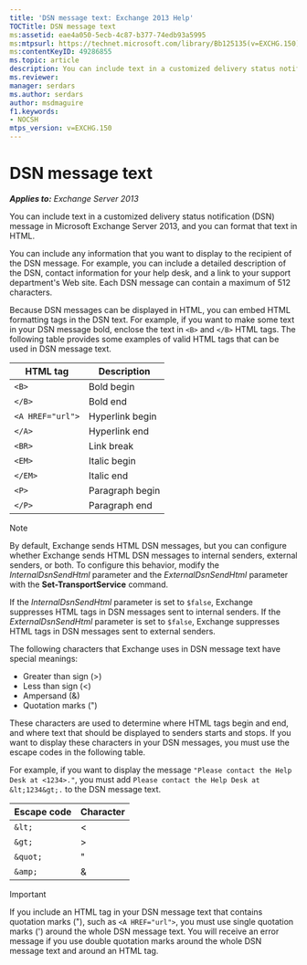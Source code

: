 ```yaml
---
title: 'DSN message text: Exchange 2013 Help'
TOCTitle: DSN message text
ms:assetid: eae4a050-5ecb-4c87-b377-74edb93a5995
ms:mtpsurl: https://technet.microsoft.com/library/Bb125135(v=EXCHG.150)
ms:contentKeyID: 49286855
ms.topic: article
description: You can include text in a customized delivery status notification (DSN) message in Microsoft Exchange Server 2013.
ms.reviewer: 
manager: serdars
ms.author: serdars
author: msdmaguire
f1.keywords:
- NOCSH
mtps_version: v=EXCHG.150
---
```


# DSN message text

_**Applies to:** Exchange Server 2013_

You can include text in a customized delivery status notification (DSN) message in Microsoft Exchange Server 2013, and you can format that text in HTML.

You can include any information that you want to display to the recipient of the DSN message. For example, you can include a detailed description of the DSN, contact information for your help desk, and a link to your support department's Web site. Each DSN message can contain a maximum of 512 characters.

Because DSN messages can be displayed in HTML, you can embed HTML formatting tags in the DSN text. For example, if you want to make some text in your DSN message bold, enclose the text in `<B>` and `</B>` HTML tags. The following table provides some examples of valid HTML tags that can be used in DSN message text.

|HTML tag|Description|
|---|---|
|`<B>`|Bold begin|
|`</B>`|Bold end|
|`<A HREF="url">`|Hyperlink begin|
|`</A>`|Hyperlink end|
|`<BR>`|Link break|
|`<EM>`|Italic begin|
|`</EM>`|Italic end|
|`<P>`|Paragraph begin|
|`</P>`|Paragraph end|

> [!NOTE]
> By default, Exchange sends HTML DSN messages, but you can configure whether Exchange sends HTML DSN messages to internal senders, external senders, or both. To configure this behavior, modify the _InternalDsnSendHtml_ parameter and the _ExternalDsnSendHtml_ parameter with the **Set-TransportService** command.
>
> If the _InternalDsnSendHtml_ parameter is set to `$false`, Exchange suppresses HTML tags in DSN messages sent to internal senders. If the _ExternalDsnSendHtml_ parameter is set to `$false`, Exchange suppresses HTML tags in DSN messages sent to external senders.

The following characters that Exchange uses in DSN message text have special meanings:

- Greater than sign (\>)
- Less than sign (\<)
- Ampersand (&)
- Quotation marks (")

These characters are used to determine where HTML tags begin and end, and where text that should be displayed to senders starts and stops. If you want to display these characters in your DSN messages, you must use the escape codes in the following table.

For example, if you want to display the message `"Please contact the Help Desk at <1234>."`, you must add `Please contact the Help Desk at &lt;1234&gt;.` to the DSN message text.

|Escape code|Character|
|---|---|
|`&lt;`|\<|
|`&gt;`|\>|
|`&quot;`|"|
|`&amp;`|&|

> [!IMPORTANT]
> If you include an HTML tag in your DSN message text that contains quotation marks ("), such as `<A HREF="url">`, you must use single quotation marks (') around the whole DSN message text. You will receive an error message if you use double quotation marks around the whole DSN message text and around an HTML tag.
